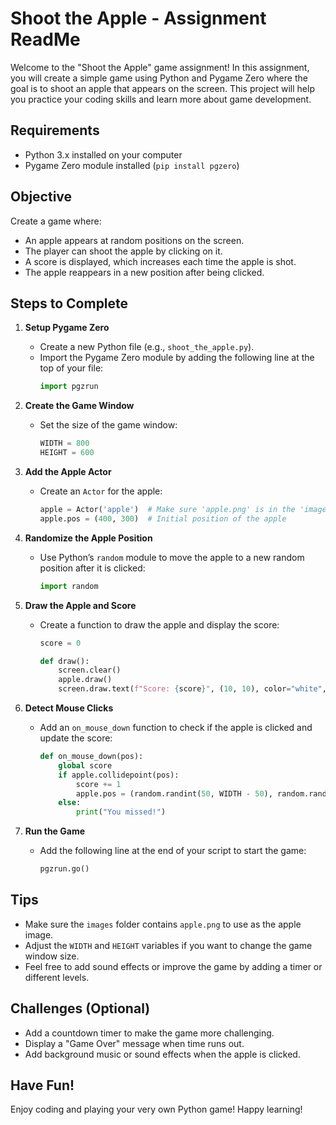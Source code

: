 # Shoot the Apple - Assignment ReadMe

Welcome to the "Shoot the Apple" game assignment! In this assignment, you will create a simple game using Python and Pygame Zero where the goal is to shoot an apple that appears on the screen. This project will help you practice your coding skills and learn more about game development.

## Requirements
- Python 3.x installed on your computer
- Pygame Zero module installed (`pip install pgzero`)

## Objective
Create a game where:
- An apple appears at random positions on the screen.
- The player can shoot the apple by clicking on it.
- A score is displayed, which increases each time the apple is shot.
- The apple reappears in a new position after being clicked.

## Steps to Complete

1. **Setup Pygame Zero**
   - Create a new Python file (e.g., `shoot_the_apple.py`).
   - Import the Pygame Zero module by adding the following line at the top of your file:
     ```python
     import pgzrun
     ```

2. **Create the Game Window**
   - Set the size of the game window:
     ```python
     WIDTH = 800
     HEIGHT = 600
     ```

3. **Add the Apple Actor**
   - Create an `Actor` for the apple:
     ```python
     apple = Actor('apple')  # Make sure 'apple.png' is in the 'images' folder
     apple.pos = (400, 300)  # Initial position of the apple
     ```

4. **Randomize the Apple Position**
   - Use Python’s `random` module to move the apple to a new random position after it is clicked:
     ```python
     import random
     ```

5. **Draw the Apple and Score**
   - Create a function to draw the apple and display the score:
     ```python
     score = 0

     def draw():
         screen.clear()
         apple.draw()
         screen.draw.text(f"Score: {score}", (10, 10), color="white", fontsize=40)
     ```

6. **Detect Mouse Clicks**
   - Add an `on_mouse_down` function to check if the apple is clicked and update the score:
     ```python
     def on_mouse_down(pos):
         global score
         if apple.collidepoint(pos):
             score += 1
             apple.pos = (random.randint(50, WIDTH - 50), random.randint(50, HEIGHT - 50))
         else:
             print("You missed!")
     ```

7. **Run the Game**
   - Add the following line at the end of your script to start the game:
     ```python
     pgzrun.go()
     ```

## Tips
- Make sure the `images` folder contains `apple.png` to use as the apple image.
- Adjust the `WIDTH` and `HEIGHT` variables if you want to change the game window size.
- Feel free to add sound effects or improve the game by adding a timer or different levels.

## Challenges (Optional)
- Add a countdown timer to make the game more challenging.
- Display a "Game Over" message when time runs out.
- Add background music or sound effects when the apple is clicked.

## Have Fun!
Enjoy coding and playing your very own Python game! Happy learning!
